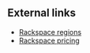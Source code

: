 <!-- usedin: [ _legacy_docker/deployment/cloud-rackspace-v1.md, _maestro/Deployment/cloud-rackspace-v1.md, _node/deployment/cloud-rackspace-v1.md, _rails/deployment/cloud-rackspace-v1.md, _skycap/deployment/cloud-rackspace-v1.md] -->


## External links

*   [Rackspace regions](http://www.rackspace.com/knowledge_center/article/about-regions)
*   [Rackspace pricing](http://www.rackspace.com/cloud/public-pricing/)
